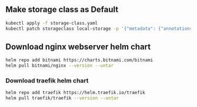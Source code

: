 ## Make storage class as Default

```bash
kubectl apply -f storage-class.yaml
kubectl patch storageclass local-storage -p '{"metadata": {"annotations":{"storageclass.kubernetes.io/is-default-class":"true"}}}'
```

## Download nginx webserver helm chart

```bash 
helm repo add bitnami https://charts.bitnami.com/bitnami
helm pull bitnami/nginx --version --untar
```

### Download traefik helm chart

```bash
helm repo add traefik https://helm.traefik.io/traefik
helm pull traefik/traefik --version --untar 
```

